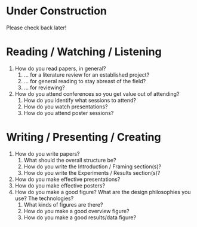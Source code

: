 # Under Construction
Please check back later!

# Reading / Watching / Listening
  1. How do you read papers, in general?
       1. ... for a literature review for an established project?
       2. ... for general reading to stay abreast of the field?
       3. ... for reviewing?
  2. How do you attend conferences so you get value out of attending?
       1. How do you identify what sessions to attend?
       2. How do you watch presentations?
       3. How do you attend poster sessions?

# Writing / Presenting / Creating
  1. How do you write papers?
       1. What should the overall structure be?
       2. How do you write the Introduction / Framing section(s)?
       3. How do you write the Experiments / Results section(s)?
  2. How do you make effective presentations?
  3. How do you make effective posters?
  4. How do you make a good figure? What are the design philosophies you use? The technologies?
       1. What kinds of figures are there?
       2. How do you make a good overview figure?
       3. How do you make a good results/data figure?
